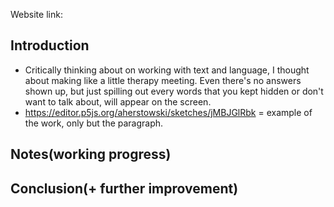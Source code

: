 Website link:

## Introduction

- Critically thinking about on working with text and language, I thought about making like a little therapy meeting. Even there's no answers shown up, but just spilling out every words that you kept hidden or don't want to talk about, will appear on the screen.
- https://editor.p5js.org/aherstowski/sketches/jMBJGlRbk = example of the work, only but the paragraph. 



## Notes(working progress)



## Conclusion(+ further improvement)
